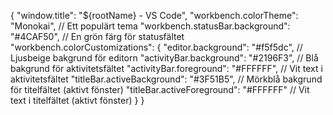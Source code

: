 {
"window.title": "${rootName} - VS Code",
"workbench.colorTheme": "Monokai", // Ett populärt tema
"workbench.statusBar.background": "#4CAF50", // En grön färg för statusfältet
"workbench.colorCustomizations": {
"editor.background": "#f5f5dc", // Ljusbeige bakgrund för editorn
"activityBar.background": "#2196F3", // Blå bakgrund för aktivitetsfältet
"activityBar.foreground": "#FFFFFF", // Vit text i aktivitetsfältet
"titleBar.activeBackground": "#3F51B5", // Mörkblå bakgrund för titelfältet (aktivt fönster)
"titleBar.activeForeground": "#FFFFFF" // Vit text i titelfältet (aktivt fönster)
}
}

